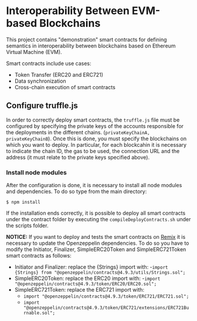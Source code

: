 # Interoperability Between EVM-based Blockchains

This project contains "demonstration" smart contracts for defining semantics in interoperability between blockchains based on Ethereum Virtual Machine (EVM).

Smart contracts include use cases:
- Token Transfer (ERC20 and ERC721)
- Data synchronization
- Cross-chain execution of smart contracts

## Configure truffle.js
In order to correctly deploy smart contracts, the ```truffle.js``` file must be configured by specifying the private keys of the accounts responsible for the deployments in the different chains. (```privateKeyChainA, privateKeyChainB```). Once this is done, you must specify the blockchains on which you want to deploy. In particular, for each blockcahin it is necessary to indicate the chain ID, the gas to be used, the connection URL and the address (it must relate to the private keys specified above).

### Install node modules
After the configuration is done, it is necessary to install all node modules and dependencies. To do so type from the main directory:
```
$ npm install
```
If the installation ends correctly, it is possible to deploy all smart contracts under the contract folder by executing the ```compileDeployContracts.sh``` under the scripts folder.

**NOTICE:** If you want to deploy and tests the smart contracts on [Remix](https://remix.ethereum.org) it is necessary to update the Openzeppelin dependencies. To do so you have to modify the Initiator, Finalizer, SimpleERC20Token and SimpleERC721Token smart contracts as follows:
- Initiator and Finalizer: replace the {Strings} import with:
    -```import {Strings} from "@openzeppelin/contracts@4.9.3/utils/Strings.sol";```
- SimpleERC20Token: replace the ERC20 import with:
    -```import "@openzeppelin/contracts@4.9.3/token/ERC20/ERC20.sol";```
- SimpleERC721Token: replace the ERC721 import with:
  - ```import "@openzeppelin/contracts@4.9.3/token/ERC721/ERC721.sol";```
  - ```import "@openzeppelin/contracts@4.9.3/token/ERC721/extensions/ERC721Burnable.sol";```
